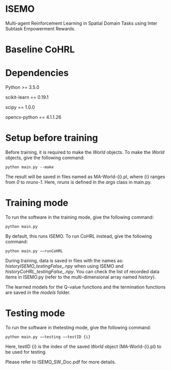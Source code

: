 # ISEMO
Multi-agent Reinforcement Learning in Spatial Domain Tasks using Inter Subtask Empowerment Rewards.

# Baseline CoHRL

# Dependencies
Python >= 3.5.0

scikit-learn == 0.19.1

scipy == 1.0.0

opencv-python == 4.1.1.26

# Setup before training
Before training, it is required to make the _World_ objects. To make the _World_ objects, give the following command: 

`python main.py --make` 

The result will be saved in files named as MA-World-{i}.pl, where {i} ranges from _0_ to _nruns-1_. Here, _nruns_ is defined in the _args_ class in main.py.

# Training mode
To run the software in the training mode, give the following command:

`python main.py`  

By default, this runs ISEMO. To run CoHRL instead, give the following command:

`python main.py −−runCoHRL`

During training, data is saved in files with the names as: _historyISEMO\_testingFalse\_.npy_ when using ISEMO and _historyCoHRL\_testingFalse\_.npy_. 
You can check the list of recorded data items in ISEMO.py (refer to the multi-dimensional array named _history_). 

The learned models for the Q-value functions and the termination functions are saved in the _models_ folder.

# Testing mode
To  run  the  software  in  thetesting mode,  give  the  following  command:

`python main.py −−testing −−testID {i}`  

Here, testID {i} is the index of the saved _World_ object (MA-World-{i}.pl) to be used for testing.

Please refer to ISEMO_SW_Doc.pdf for more details.
